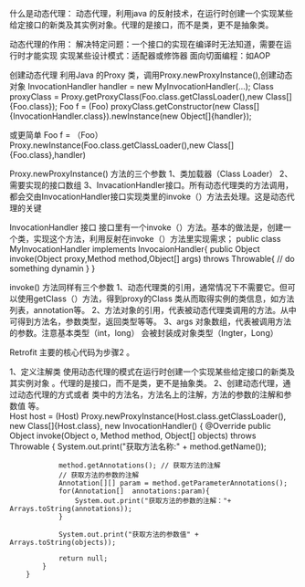 什么是动态代理：
动态代理，利用java 的反射技术，在运行时创建一个实现某些给定接口的新类及其实例对象。代理的是接口，而不是类，更不是抽象类。

动态代理的作用：
解决特定问题：一个接口的实现在编译时无法知道，需要在运行时才能实现
实现某些设计模式：适配器或修饰器
面向切面编程：如AOP 

创建动态代理
利用Java 的Proxy 类，调用Proxy.newProxyInstance(),创建动态对象
InvocationHandler handler = new MyInvocationHandler(...);
Class proxyClass = Proxy.getProxyClass(Foo.class.getClassLoader(),new Class[]{Foo.class});
Foo f = (Foo) proxyClass.getConstructor(new Class[]{InvocationHandler.class}).newInstance(new Object[]{handler});

或更简单
Foo f = （Foo）Proxy.newInstance(Foo.class.getClassLoader(),new Class[]{Foo.class},handler)

Proxy.newProxyInstance() 方法的三个参数
1、类加载器（Class Loader）
2、需要实现的接口数组
3、InvacationHandler接口。所有动态代理类的方法调用，都会交由InvocationHandler接口实现类里的invoke（）方法去处理。这是动态代理的关键


InvocationHandler 接口
接口里有一个invoke（）方法。基本的做法是，创建一个类，实现这个方法，利用反射在invoke（）方法里实现需求；
public class MyInvocationHandler implements InvocaionHandler{
	public Object invoke(Object proxy,Method method,Object[] args) throws Throwable{
		// do something dynamin
	}
}

invoke() 方法同样有三个参数
1、动态代理类的引用，通常情况下不需要它。但可以使用getClass（）方法，得到proxy的Class 类从而取得实例的类信息，如方法列表，annotation等。
2、方法对象的引用，代表被动态代理类调用的方法。从中可得到方法名，参数类型，返回类型等等。
3、args 对象数组，代表被调用方法的参数。注意基本类型（int，long） 会被封装成对象类型（Ingter，Long）



Retrofit 主要的核心代码为步骤2 。

1、定义注解类 使用动态代理的模式在运行时创建一个实现某些给定接口的新类及其实例对象 。代理的是接口，而不是类，更不是抽象类。
2、创建动态代理，通过动态代理的方式或者 类中的方法名，方法名上的注解，方法的参数的注解和参数值 等。     
   Host host = (Host) Proxy.newProxyInstance(Host.class.getClassLoader(), new Class[]{Host.class}, new InvocationHandler() {
            @Override
            public Object invoke(Object o, Method method, Object[] objects) throws Throwable {
                System.out.print("获取方法名称:" + method.getName());
                
                method.getAnnotations(); // 获取方法的注解
                // 获取方法的参数的注解
                Annotation[][] param = method.getParameterAnnotations(); 
                for(Annotation[]  annotations:param){
                    System.out.print("获取方法的参数的注解："+ Arrays.toString(annotations));
                }
                
                System.out.print("获取方法的参数值" + Arrays.toString(objects));            
              
                return null;
            }
        }